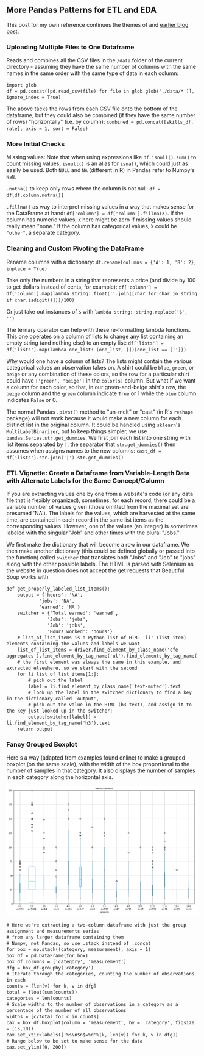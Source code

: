 ## More Pandas Patterns for ETL and EDA

This post for my own reference continues the themes of and [earlier blog post](https://medium.com/@davidmasse8/helpful-plotting-and-pandas-patterns-80fd82b2b88b).


### Uploading Multiple Files to One Dataframe

Reads and combines all the CSV files in the `/data` folder of the current directory - assuming they have the same number of columns with the same names in the same order with the same type of data in each column:

```
import glob
df = pd.concat([pd.read_csv(file) for file in glob.glob('./data/*')], ignore_index = True)
```

The above tacks the rows from each CSV file onto the bottom of the dataframe, but they could also be combined (if they have the same number of rows) "horizontally" (i.e. by column): `combined = pd.concat([skills_df, rate], axis = 1, sort = False)`


### More Initial Checks

Missing values: Note that when using expressions like `df.isnull().sum()` to count missing values, `isnull()` is an alias for `isna()`, which could just as easily be used.  Both `NULL` and `NA` (different in R) in Pandas refer to Numpy's `NaN`.

`.notna()` to keep only rows where the column is not null: `df = df[df.column.notna()]`

`.fillna()` as way to interpret missing values in a way that makes sense for the DataFrame at hand:
`df['column'] = df['column'].fillna(X)`.  If the column has numeric values, `X` here might be zero if missing values should really mean "none."  If the column has categorical values, `X` could be `"other"`, a separate category.


### Cleaning and Custom Pivoting the DataFrame

Rename columns with a dictionary: `df.rename(columns = {'A': 1, 'B': 2}, inplace = True)`

Take only the numbers in a string that represents a price (and divide by 100 to get dollars instead of cents, for example):
`df['column'] = df['column'].map(lambda string: float(''.join([char for char in string if char.isdigit()]))/100)`

Or just take out instances of `$` with `lambda string: string.replace('$', '')`

The ternary operator can help with these re-formatting lambda functions.  This one operates on a column of lists to change any list containing an empty string (and nothing else) to an empty list:  `df['lists'] = df['lists'].map(lambda one_list: (one_list, [])[one_list == ['']])`

Why would one have a column of lists?  The lists might contain the various categorical values an observation takes on.  A shirt could be `blue`, `green`, or `beige` or any combination of these colors, so the row for a particular shirt could have `['green', 'beige']` in the `color(s)` column.  But what if we want a column for each color, so that, in our green-and-beige shirt's row, the `beige` column and the `green` column indicate `True` or 1 while the `blue` column indicates `False` or 0.  

The normal Pandas `.pivot()` method to "un-melt" or "cast" (in R's `reshape` package) will not work because it would make a new column for each distinct list in the original column.  It could be handled using `sklearn`'s `MultiLabelBinarizer`, but to keep things simpler, we use `pandas.Series.str.get_dummies`.  We first join each list into one string with list items separated by `|`, the separator that `str.get_dummies()` then assumes when assigns names to the new columns: `cast_df = df['lists'].str.join('|').str.get_dummies()`


### ETL Vignette: Create a Dataframe from Variable-Length Data with Alternate Labels for the Same Concept/Column

If you are extracting values one by one from a website's code (or any data file that is flexibly organized), sometimes, for each record, there could be a variable number of values given (those omitted from the maximal set are presumed 'NA').  The labels for the values, which are harvested at the same time, are contained in each record in the same list items as the corresponding values.  However, one of the values (an integer) is sometimes labeled with the singular "Job" and other times with the plural "Jobs."

We first make the dictionary that will become a row in our dataframe.  We then make another dictionary (this could be defined globally or passed into the function) called `switcher` that translates both "Jobs" and "Job" to "jobs" along with the other possible labels.  The HTML is parsed with Selenium as the website in question does not accept the get requests that Beautiful Soup works with.  

```
def get_properly_labeled_list_items():
    output = {'hours': 'NA',
            'jobs': 'NA',
            'earned': 'NA'}
    switcher = {'Total earned': 'earned',
               'Jobs': 'jobs',
               'Job': 'jobs',
               'Hours worked': 'hours'}
    # list_of_list_items is a Python list of HTML 'li' (list item) elements containing the values and labels we want
    list_of_list_items = driver.find_element_by_class_name('cfe-aggregates').find_element_by_tag_name('ul').find_elements_by_tag_name('li')
    # the first element was always the same in this example, and extracted elsewhere, so we start with the second
    for li list_of_list_items[1:]:
        # pick out the label
        label = li.find_element_by_class_name('text-muted').text
        # look up the label in the switcher dictionary to find a key in the dictionary called 'output',
        # pick out the value in the HTML (h3 text), and assign it to the key just looked up in the switcher:
        output[switcher[label]] = li.find_element_by_tag_name('h3').text
    return output
```


### Fancy Grouped Boxplot

Here's a way (adapted from examples found online) to make a grouped boxplot (on the same scale), with the width of the box proportional to the number of samples in that category.  It also displays the number of samples in each category along the horizontal axis.

![boxplot](boxplot.png)

```
# Here we're extracting a two-column dataframe with just the group assignment and measurements series
# from any larger dataframe containing them
# Numpy, not Pandas, so use .stack instead of .concat
for_box = np.stack((category, measurement), axis = 1)
box_df = pd.DataFrame(for_box)
box_df.columns = ['category', 'measurement']
dfg = box_df.groupby('category')
# Iterate through the categories, counting the number of observations in each
counts = [len(v) for k, v in dfg]
total = float(sum(counts))
categories = len(counts)
# Scale widths to the number of observations in a category as a percentage of the number of all observations
widths = [c/total for c in counts]  
cax = box_df.boxplot(column = 'measurement', by = 'category', figsize = (15,10))
cax.set_xticklabels(['%s\n$n$=%d'%(k, len(v)) for k, v in dfg])
# Range below to be set to make sense for the data
cax.set_ylim([0, 200])
```

